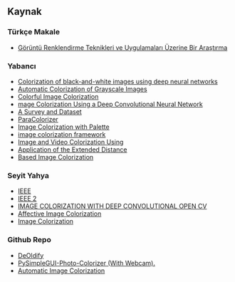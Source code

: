 ## Kaynak

### Türkçe Makale
- <a href="https://www.researchgate.net/profile/Selim-Aras/publication/271273693_Goruntu_Renklendirme_Teknikleri_ve_Uygulamalari_Uzerine_Bir_Arastirma/links/54c48bbc0cf256ed5a94fc5d/Goeruentue-Renklendirme-Teknikleri-ve-Uygulamalari-Uezerine-Bir-Arastirma.pdf"> Görüntü Renklendirme Teknikleri ve Uygulamaları Üzerine Bir Araştırma </a>


### Yabancı
- <a href="https://core.ac.uk/download/pdf/151072499.pdf"> Colorization of black-and-white images using deep neural networks </a>
- <a href="http://cs229.stanford.edu/proj2013/KabirzadehSousaBlaes-AutomaticColorizationOfGrayscaleImages.pdf"> Automatic Colorization of Grayscale Images </a>
- <a href="https://link.springer.com/chapter/10.1007/978-3-319-46487-9_40"> Colorful Image Colorization </a>
- <a href="https://www.researchgate.net/publication/301817406_Image_Colorization_Using_a_Deep_Convolutional_Neural_Network">mage Colorization Using a Deep Convolutional Neural Network</a>
- <a href="https://arxiv.org/pdf/2008.10774.pdf">  A Survey and Dataset </a>
- <a href="https://arxiv.org/pdf/2208.08295.pdf"> ParaColorizer </a>
- <a href="https://arxiv.org/pdf/2210.11204.pdf"> Image Colorization with Palette </a>
- <a href="https://sci-hub.se/10.1186/1687-6180-2011-99">  image colorization framework </a>
- <a href="https://sci-hub.se/10.1007/s10851-010-0192-8"> Image and Video Colorization Using </a>
- <a href="https://sci-hub.se/10.1007/s11042-012-1246-2"> Application of the Extended Distance </a>
- <a href="https://sci-hub.se/10.1109/tip.2013.2288929"> Based Image Colorization </a>


### Seyit Yahya
- <a href="https://ieeexplore.ieee.org/stamp/stamp.jsp?tp=&arnumber=6830221&tag=1"> IEEE </a>
- <a href="https://ieeexplore.ieee.org/abstract/document/9793234"> IEEE 2 </a>
- <a href="https://jespublication.com/upload/2020-110472.pdf"> IMAGE COLORIZATION WITH DEEP CONVOLUTIONAL OPEN CV </a>
- <a href="https://sci-hub.se/10.1007/s11390-012-1290-4"> Affective Image Colorization </a>
- <a href="http://ceur-ws.org/Vol-2485/paper47.pdf"> Image Colorization </a>



### Github Repo
- <a href="https://github.com/jantic/DeOldify"> DeOldify </a>
- <a href="https://github.com/PySimpleGUI/PySimpleGUI-Photo-Colorizer"> PySimpleGUI-Photo-Colorizer (With Webcam). </a>
- <a href="https://github.com/Armour/Automatic-Image-Colorization"> Automatic Image Colorization </a>
